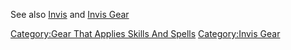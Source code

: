 See also [Invis](Invis "wikilink") and [Invis
Gear](:Category:Invis_Gear.md "wikilink")

[Category:Gear That Applies Skills And
Spells](Category:Gear_That_Applies_Skills_And_Spells "wikilink")
[Category:Invis Gear](Category:Invis_Gear "wikilink")
